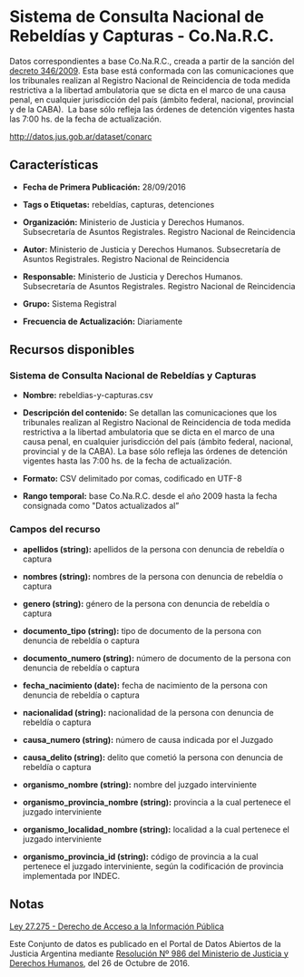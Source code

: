 Sistema de Consulta Nacional de Rebeldías y Capturas - Co.Na.R.C.
======================================================================

Datos correspondientes a base Co.Na.R.C., creada a partir de la sanción del [decreto 346/2009](http://servicios.infoleg.gob.ar/infolegInternet/anexos/150000-154999/152565/norma.htm). Esta base está conformada con las comunicaciones que los tribunales realizan al Registro Nacional de Reincidencia de toda medida restrictiva a la libertad ambulatoria que se dicta en el marco de una causa penal, en cualquier jurisdicción del país (ámbito federal, nacional, provincial y de la CABA).  La base sólo refleja las órdenes de detención vigentes hasta las 7:00 hs. de la fecha de actualización.

http://datos.jus.gob.ar/dataset/conarc

Características
---------------

- **Fecha de Primera Publicación:** 28/09/2016

- **Tags o Etiquetas:** rebeldías, capturas, detenciones

- **Organización:** Ministerio de Justicia y Derechos Humanos. Subsecretaría de Asuntos Registrales. Registro Nacional de Reincidencia

- **Autor:** Ministerio de Justicia y Derechos Humanos. Subsecretaría de Asuntos Registrales. Registro Nacional de Reincidencia

- **Responsable:** Ministerio de Justicia y Derechos Humanos. Subsecretaría de Asuntos Registrales. Registro Nacional de Reincidencia

- **Grupo:** Sistema Registral

- **Frecuencia de Actualización:** Diariamente

Recursos disponibles
--------------------

### Sistema de Consulta Nacional de Rebeldías y Capturas

- **Nombre:** rebeldias-y-capturas.csv

- **Descripción del contenido:** Se detallan las comunicaciones que los tribunales realizan al Registro Nacional de Reincidencia de toda medida restrictiva a la libertad ambulatoria que se dicta en el marco de una causa penal, en cualquier jurisdicción del país (ámbito federal, nacional, provincial y de la CABA).  La base sólo refleja las órdenes de detención vigentes hasta las 7:00 hs. de la fecha de actualización.

- **Formato:** CSV delimitado por comas, codificado en UTF-8

- **Rango temporal:** base Co.Na.R.C. desde el año 2009 hasta la fecha consignada como "Datos actualizados al”

### Campos del recurso

- **apellidos (string):** apellidos de la persona con denuncia de rebeldía o captura

- **nombres (string):** nombres de la persona con denuncia de rebeldía o captura

- **genero (string):** género de la persona con denuncia de rebeldía o captura

- **documento_tipo (string):** tipo de documento de la persona con denuncia de rebeldía o captura

- **documento_numero (string):** número de documento de la persona con denuncia de rebeldía o captura

- **fecha_nacimiento (date):** fecha de nacimiento de la persona con denuncia de rebeldía o captura

- **nacionalidad (string):** nacionalidad de la persona con denuncia de rebeldía o captura

- **causa_numero (string):** número de causa indicada por el Juzgado

- **causa_delito (string):** delito que cometió la persona con denuncia de rebeldía o captura

- **organismo_nombre (string):** nombre del juzgado interviniente

- **organismo_provincia_nombre (string):** provincia a la cual pertenece el juzgado interviniente

- **organismo_localidad_nombre (string):** localidad a la cual pertenece el juzgado interviniente

- **organismo_provincia_id (string):** código de provincia a la cual pertenece el juzgado interviniente, según la codificación de provincia implementada por INDEC.

Notas
-----

[Ley 27.275 - Derecho de Acceso a la Información Pública]( http://servicios.infoleg.gob.ar/infolegInternet/anexos/265000-269999/265949/norma.htm)

Este Conjunto de datos es publicado en el Portal de Datos Abiertos de la Justicia Argentina mediante [Resolución Nº 986 del Ministerio de Justicia y Derechos Humanos](http://datos.jus.gob.ar/resoluciones/RESOL-2016-986-E-APN-MJ.pdf), del 26 de Octubre de 2016.

